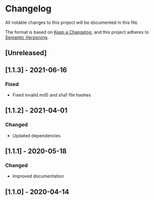 # Changelog

All notable changes to this project will be documented in this file.

The format is based on [Keep a Changelog](https://keepachangelog.com/en/1.0.0/),
and this project adheres to [Semantic Versioning](https://semver.org/spec/v2.0.0.html).

## [Unreleased]

## [1.1.3] - 2021-06-16

### Fixed

- Fixed invalid md5 and sha1 file hashes

## [1.1.2] - 2021-04-01

### Changed

- Updated dependencies

## [1.1.1] - 2020-05-18

### Changed

- Improved documentation

## [1.1.0] - 2020-04-14
